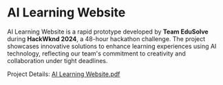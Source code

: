 # AI Learning Website

AI Learning Website is a rapid prototype developed by **Team EduSolve** during **HackWknd 2024**, a 48-hour hackathon challenge. The project showcases innovative solutions to enhance learning experiences using AI technology, reflecting our team's commitment to creativity and collaboration under tight deadlines.

Project Details: [AI Learning Website.pdf](https://github.com/user-attachments/files/18064874/AI.Learning.Website.pdf)


